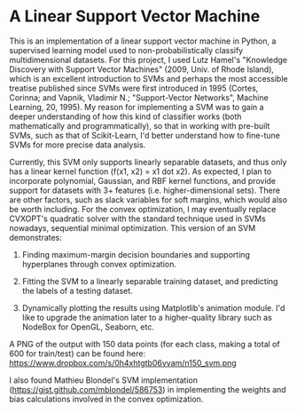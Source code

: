 A Linear Support Vector Machine
===

This is an implementation of a linear support vector machine in Python, a supervised learning model used to non-probabilistically classify multidimensional datasets. For this project, I used Lutz Hamel's "Knowledge Discovery with Support Vector Machines" (2009, Univ. of Rhode Island), which is an excellent introduction to SVMs and perhaps the most accessible treatise published since SVMs were first introduced in 1995 (Cortes, Corinna; and Vapnik, Vladimir N.; "Support-Vector Networks", Machine Learning, 20, 1995). My reason for implementing a SVM was to gain a deeper understanding of how this kind of classifier works (both mathematically and programmatically), so that in working with pre-built SVMs, such as that of Scikit-Learn, I'd better understand how to fine-tune SVMs for more precise data analysis.

Currently, this SVM only supports linearly separable datasets, and thus only has a linear kernel function (f(x1, x2) = x1 dot x2). As expected, I plan to incorporate polynomial, Gaussian, and RBF kernel functions, and provide support for datasets with 3+ features (i.e. higher-dimensional sets). There are other factors, such as slack variables for soft margins, which would also be worth including. For the convex optimization, I may eventually replace CVXOPT's quadratic solver with the standard technique used in SVMs nowadays, sequential minimal optimization. This version of an SVM demonstrates:

1) Finding maximum-margin decision boundaries and supporting hyperplanes through convex optimization.

2) Fitting the SVM to a linearly separable training dataset, and predicting the labels of a testing dataset.

3) Dynamically plotting the results using Matplotlib's animation module. I'd like to upgrade the animation later to a higher-quality library such as NodeBox for OpenGL, Seaborn, etc.

A PNG of the output with 150 data points (for each class, making a total of 600 for train/test) can be found here:
https://www.dropbox.com/s/0h4xhtgtb06vvam/n150_svm.png

I also found Mathieu Blondel's SVM implementation (https://gist.github.com/mblondel/586753) in implementing the weights and bias calculations involved in the convex optimization. 